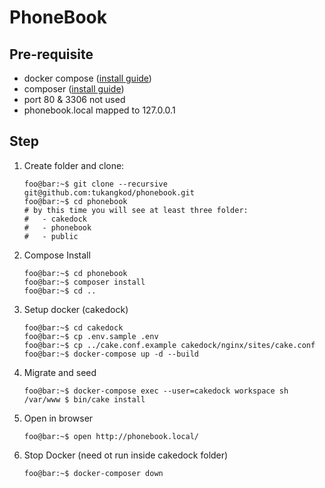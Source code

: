 # PhoneBook

## Pre-requisite
* docker compose ([install guide](https://docs.docker.com/compose/install/))
* composer ([install guide](https://getcomposer.org/doc/00-intro.md))
* port 80 & 3306 not used
* phonebook.local mapped to 127.0.0.1

## Step
1. Create folder and clone:
    ```console
    foo@bar:~$ git clone --recursive git@github.com:tukangkod/phonebook.git
    foo@bar:~$ cd phonebook
    # by this time you will see at least three folder:
    #   - cakedock
    #   - phonebook
    #   - public
    ```
2. Compose Install
    ```console
    foo@bar:~$ cd phonebook
    foo@bar:~$ composer install 
    foo@bar:~$ cd ..
    ```
3. Setup docker (cakedock)
    ```console
    foo@bar:~$ cd cakedock
    foo@bar:~$ cp .env.sample .env
    foo@bar:~$ cp ../cake.conf.example cakedock/nginx/sites/cake.conf
    foo@bar:~$ docker-compose up -d --build
    ```
4. Migrate and seed
    ```console
    foo@bar:~$ docker-compose exec --user=cakedock workspace sh
    /var/www $ bin/cake install
    ```
5. Open in browser 
    ```console
    foo@bar:~$ open http://phonebook.local/
    ```
6. Stop Docker (need ot run inside cakedock folder)
    ```console
    foo@bar:~$ docker-composer down
    ```